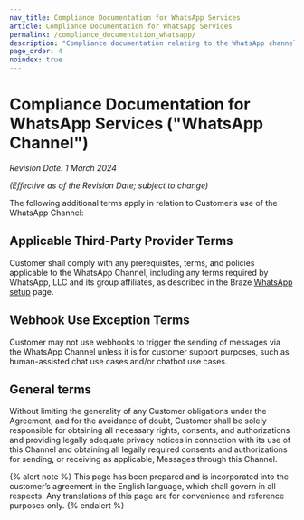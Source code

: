 ```yaml
---
nav_title: Compliance Documentation for WhatsApp Services
article: Compliance Documentation for WhatsApp Services
permalink: /compliance_documentation_whatsapp/
description: "Compliance documentation relating to the WhatsApp channel."
page_order: 4
noindex: true
---
```


# Compliance Documentation for WhatsApp Services ("WhatsApp Channel")

_Revision Date: 1 March 2024_

_(Effective as of the Revision Date; subject to change)_

The following additional terms apply in relation to Customer’s use of the WhatsApp Channel: 

## Applicable Third-Party Provider Terms
Customer shall comply with any prerequisites, terms, and policies applicable to the WhatsApp Channel, including any terms required by WhatsApp, LLC and its group affiliates, as described in the Braze [WhatsApp setup][1] page.

## Webhook Use Exception Terms
Customer may not use webhooks to trigger the sending of messages via the WhatsApp Channel unless it is for customer support purposes, such as human-assisted chat use cases and/or chatbot use cases. 

## General terms
Without limiting the generality of any Customer obligations under the Agreement, and for the avoidance of doubt, Customer shall be solely responsible for obtaining all necessary rights, consents, and authorizations and providing legally adequate privacy notices in connection with its use of this Channel and obtaining all legally required consents and authorizations for sending, or receiving as applicable, Messages through this Channel.

{% alert note %}
This page has been prepared and is incorporated into the customer’s agreement in the English language, which shall govern in all respects. Any translations of this page are for convenience and reference purposes only.
{% endalert %}


[1]: {{site.baseurl}}/user_guide/message_building_by_channel/whatsapp/overview/